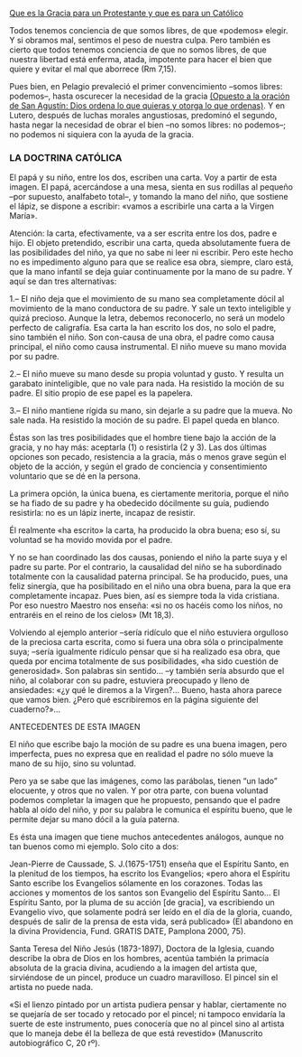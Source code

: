 [Que es la Gracia para un Protestante y que es para un Católico](https://forosdelavirgen.org/que-es-la-gracia-para-un-protestante-y-que-es-para-un-catolico/)

Todos tenemos conciencia de que somos libres, de que «podemos» elegir. Y si obramos mal, sentimos el peso de nuestra culpa. Pero también es cierto que todos tenemos conciencia de que no somos libres, de que nuestra libertad está enferma, atada, impotente para hacer el bien que quiere y evitar el mal que aborrece (Rm 7,15).

Pues bien, en Pelagio prevaleció el primer convencimiento –somos libres: podemos–, hasta oscurecer la necesidad de la gracia [(Opuesto a la oración de San Agustín: Dios ordena lo que quieras y otorga lo que ordenas)](https://koinos.church/st-augustines-simple-prayer/). Y en Lutero, después de luchas morales angustiosas, predominó el segundo, hasta negar la necesidad de obrar el bien –no somos libres: no podemos–; no podemos ni siquiera con la ayuda de la gracia.


### LA DOCTRINA CATÓLICA

El papá y su niño, entre los dos, escriben una carta. Voy a partir de esta imagen. El papá, acercándose a una mesa, sienta en sus rodillas al pequeño –por supuesto, analfabeto total–, y tomando la mano del niño, que sostiene el lápiz, se dispone a escribir: «vamos a escribirle una carta a la Virgen María».

Atención: la carta, efectivamente, va a ser escrita entre los dos, padre e hijo. El objeto pretendido, escribir una carta, queda absolutamente fuera de las posibilidades del niño, ya que no sabe ni leer ni escribir. Pero este hecho no es impedimento alguno para que se realice esa obra, siempre, claro está, que la mano infantil se deja guiar continuamente por la mano de su padre. Y aquí se dan tres alternativas:

1.– El niño deja que el movimiento de su mano sea completamente dócil al movimiento de la mano conductora de su padre. Y sale un texto inteligible y quizá precioso. Aunque la letra, debemos reconocerlo, no será un modelo perfecto de caligrafía. Esa carta la han escrito los dos, no solo el padre, sino también el niño. Son con-causa de una obra, el padre como causa principal, el niño como causa instrumental. El niño mueve su mano movida por su padre.

2.– El niño mueve su mano desde su propia voluntad y gusto. Y resulta un garabato ininteligible, que no vale para nada. Ha resistido la moción de su padre. El sitio propio de ese papel es la papelera.

3.– El niño mantiene rígida su mano, sin dejarle a su padre que la mueva. No sale nada. Ha resistido la moción de su padre. El papel queda en blanco.

Éstas son las tres posibilidades que el hombre tiene bajo la acción de la gracia, y no hay más: aceptarla (1) o resistirla (2 y 3). Las dos últimas opciones son pecado, resistencia a la gracia, más o menos grave según el objeto de la acción, y según el grado de conciencia y consentimiento voluntario que se dé en la persona.

La primera opción, la única buena, es ciertamente meritoria, porque el niño se ha fiado de su padre y ha obedecido dócilmente su guía, pudiendo resistirla: no es un lápiz inerte, incapaz de resistir.

Él realmente «ha escrito» la carta, ha producido la obra buena; eso sí, su voluntad se ha movido movida por el padre.

Y no se han coordinado las dos causas, poniendo el niño la parte suya y el padre su parte. Por el contrario, la causalidad del niño se ha subordinado totalmente con la causalidad paterna principal. Se ha producido, pues, una feliz sinergía, que ha posibilitado en el niño una obra buena, para la que era completamente incapaz. Pues bien, así es siempre toda la vida cristiana. Por eso nuestro Maestro nos enseña: «si no os hacéis como los niños, no entraréis en el reino de los cielos» (Mt 18,3).

Volviendo al ejemplo anterior –sería ridículo que el niño estuviera orgulloso de la preciosa carta escrita, como si fuera una obra sóla o principalmente suya; –sería igualmente ridículo pensar que si ha realizado esa obra, que queda por encima totalmente de sus posibilidades, «ha sido cuestión de generosidad». Son palabras sin sentido… –y también sería absurdo que el niño, al colaborar con su padre, estuviera preocupado y lleno de ansiedades: «¿y qué le diremos a la Virgen?… Bueno, hasta ahora parece que vamos bien. ¿Pero qué escribiremos en la página siguiente del cuaderno?»…


ANTECEDENTES DE ESTA IMAGEN

El niño que escribe bajo la moción de su padre es una buena imagen, pero imperfecta, pues no expresa que en realidad el padre no sólo mueve la mano de su hijo, sino su voluntad.

Pero ya se sabe que las imágenes, como las parábolas, tienen “un lado” elocuente, y otros que no valen. Y por otra parte, con buena voluntad podemos completar la imagen que he propuesto, pensando que el padre habla al oído del niño, y por su palabra le comunica el espíritu bueno, que le permite dejar su mano dócil a la guía paterna.

Es ésta una imagen que tiene muchos antecedentes análogos, aunque no tan buenos como mi ejemplo. Solo cito a dos:

Jean-Pierre de Caussade, S. J.(1675-1751) enseña que el Espíritu Santo, en la plenitud de los tiempos, ha escrito los Evangelios; «pero ahora el Espíritu Santo escribe los Evangelios sólamente en los corazones. Todas las acciones y momentos de los santos son Evangelio del Espíritu Santo… El Espíritu Santo, por la pluma de su acción [de gracia], va escribiendo un Evangelio vivo, que solamente podrá ser leído en el día de la gloria, cuando, después de salir de la prensa de esta vida, será publicado» (El abandono en la divina Providencia, Fund. GRATIS DATE, Pamplona 2000, 75).

Santa Teresa del Niño Jesús (1873-1897), Doctora de la Iglesia, cuando describe la obra de Dios en los hombres, acentúa también la primacía absoluta de la gracia divina, acudiendo a la imagen del artista que, sirviéndose de un pincel, produce un cuadro maravilloso. El pincel sin el artista no puede nada.

«Si el lienzo pintado por un artista pudiera pensar y hablar, ciertamente no se quejaría de ser tocado y retocado por el pincel; ni tampoco envidaría la suerte de este instrumento, pues conocería que no al pincel sino al artista que lo maneja debe él la belleza de que está revestido» (Manuscrito autobiográfico C, 20 rº).